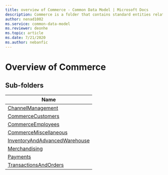 ```yaml
---
title: overview of Commerce - Common Data Model | Microsoft Docs
description: Commerce is a folder that contains standard entities related to the Common Data Model.
author: nenad1002
ms.service: common-data-model
ms.reviewer: deonhe
ms.topic: article
ms.date: 7/21/2020
ms.author: nebanfic
---
```


# Overview of Commerce


## Sub-folders

|Name|
|---|
|[ChannelManagement](ChannelManagement/overview.md)|
|[CommerceCustomers](CommerceCustomers/overview.md)|
|[CommerceEmployees](CommerceEmployees/overview.md)|
|[CommerceMiscellaneous](CommerceMiscellaneous/overview.md)|
|[InventoryAndAdvancedWarehouse](InventoryAndAdvancedWarehouse/overview.md)|
|[Merchandising](Merchandising/overview.md)|
|[Payments](Payments/overview.md)|
|[TransactionsAndOrders](TransactionsAndOrders/overview.md)|



